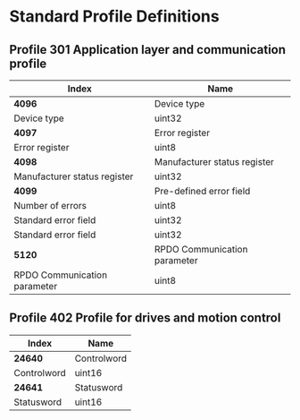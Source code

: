 # Standard Profile Definitions

## Profile 301 Application layer and communication profile
| Index | Name |
| --- | --- |
| **4096**| Device type |
|  Device type | uint32 |
| **4097**| Error register |
|  Error register | uint8 |
| **4098**| Manufacturer status register |
|  Manufacturer status register | uint32 |
| **4099**| Pre-defined error field |
|  Number of errors | uint8 |
|  Standard error field | uint32 |
|  Standard error field | uint32 |
| **5120**| RPDO Communication parameter |
|  RPDO Communication parameter | uint8 |
## Profile 402 Profile for drives and motion control
| Index | Name |
| --- | --- |
| **24640**| Controlword |
|  Controlword | uint16 |
| **24641**| Statusword |
|  Statusword | uint16 |

